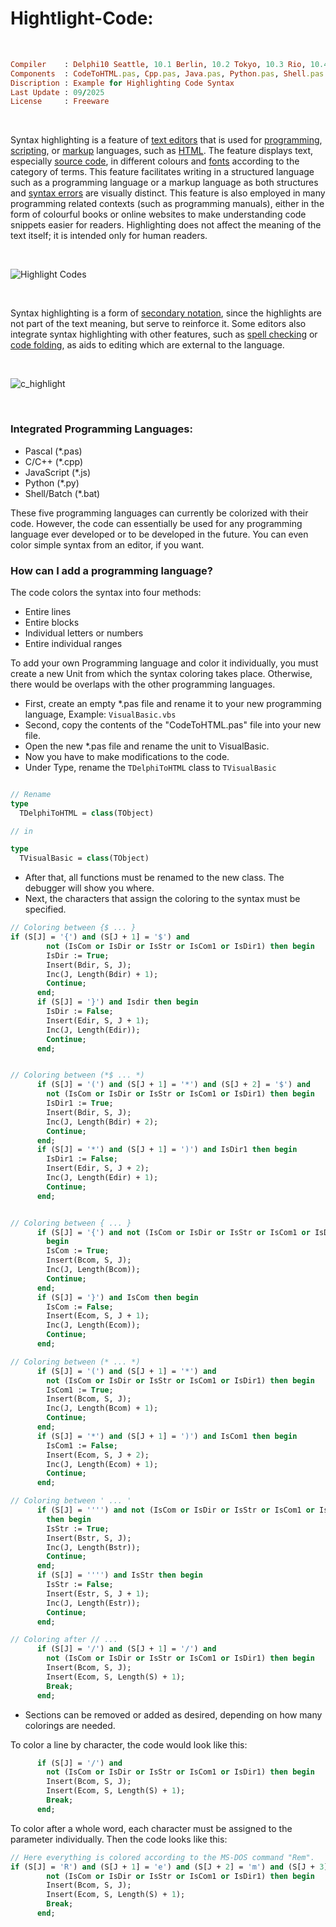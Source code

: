 # Hightlight-Code:

</br>

```ruby
Compiler    : Delphi10 Seattle, 10.1 Berlin, 10.2 Tokyo, 10.3 Rio, 10.4 Sydney, 11 Alexandria, 12 Athens
Components  : CodeToHTML.pas, Cpp.pas, Java.pas, Python.pas, Shell.pas
Discription : Example for Highlighting Code Syntax
Last Update : 09/2025
License     : Freeware
```

</br>


Syntax highlighting is a feature of [text editors](https://en.wikipedia.org/wiki/Text_editor) that is used for [programming](https://en.wikipedia.org/wiki/Programming_language), [scripting](https://en.wikipedia.org/wiki/Scripting_language), or [markup](https://en.wikipedia.org/wiki/Markup_language) languages, such as [HTML](https://en.wikipedia.org/wiki/HTML). The feature displays text, especially [source code](https://en.wikipedia.org/wiki/Source_code), in different colours and [fonts](https://en.wikipedia.org/wiki/Font) according to the category of terms. This feature facilitates writing in a structured language such as a programming language or a markup language as both structures and [syntax errors](https://en.wikipedia.org/wiki/Syntax_error) are visually distinct. This feature is also employed in many programming related contexts (such as programming manuals), either in the form of colourful books or online websites to make understanding code snippets easier for readers. Highlighting does not affect the meaning of the text itself; it is intended only for human readers.

</br>

![Highlight Codes](https://github.com/user-attachments/assets/470b74fb-23f6-467e-9fa7-c39ba29cd4e8)

</br>

Syntax highlighting is a form of [secondary notation](https://en.wikipedia.org/wiki/Secondary_notation), since the highlights are not part of the text meaning, but serve to reinforce it. Some editors also integrate syntax highlighting with other features, such as [spell checking](https://en.wikipedia.org/wiki/Spell_checking) or [code folding](https://en.wikipedia.org/wiki/Code_folding), as aids to editing which are external to the language.

</br>

![c_highlight](https://github.com/user-attachments/assets/635289ef-a9cf-4c20-a7d6-b7bb47257b39)

</br>

### Integrated Programming Languages:
* Pascal (*.pas)
* C/C++ (*.cpp)
* JavaScript (*.js)
* Python (*.py)
* Shell/Batch (*.bat)

These five programming languages ​​can currently be colorized with their code. However, the code can essentially be used for any programming language ever developed or to be developed in the future. You can even color simple syntax from an editor, if you want.

### How can I add a programming language?
The code colors the syntax into four methods:
* Entire lines
* Entire blocks
* Individual letters or numbers
* Entire individual ranges

To add your own Programming language and color it individually, you must create a new Unit from which the syntax coloring takes place. Otherwise, there would be overlaps with the other programming languages.

* First, create an empty *.pas file and rename it to your new programming language, Example: ```VisualBasic.vbs```
* Second, copy the contents of the "CodeToHTML.pas" file into your new file.
* Open the new *.pas file and rename the unit to VisualBasic.
* Now you have to make modifications to the code.
* Under Type, rename the ```TDelphiToHTML``` class to ```TVisualBasic```

```pascal

// Rename
type
  TDelphiToHTML = class(TObject)

// in

type
  TVisualBasic = class(TObject)
```

* After that, all functions must be renamed to the new class. The debugger will show you where.
* Next, the characters that assign the coloring to the syntax must be specified.

```pascal
// Coloring between {$ ... }
if (S[J] = '{') and (S[J + 1] = '$') and
        not (IsCom or IsDir or IsStr or IsCom1 or IsDir1) then begin
        IsDir := True;
        Insert(Bdir, S, J);
        Inc(J, Length(Bdir) + 1);
        Continue;
      end;
      if (S[J] = '}') and Isdir then begin
        IsDir := False;
        Insert(Edir, S, J + 1);
        Inc(J, Length(Edir));
        Continue;
      end;


// Coloring between (*$ ... *)
      if (S[J] = '(') and (S[J + 1] = '*') and (S[J + 2] = '$') and
        not (IsCom or IsDir or IsStr or IsCom1 or IsDir1) then begin
        IsDir1 := True;
        Insert(Bdir, S, J);
        Inc(J, Length(Bdir) + 2);
        Continue;
      end;
      if (S[J] = '*') and (S[J + 1] = ')') and IsDir1 then begin
        IsDir1 := False;
        Insert(Edir, S, J + 2);
        Inc(J, Length(Edir) + 1);
        Continue;
      end;


// Coloring between { ... }
      if (S[J] = '{') and not (IsCom or IsDir or IsStr or IsCom1 or IsDir1) then
        begin
        IsCom := True;
        Insert(Bcom, S, J);
        Inc(J, Length(Bcom));
        Continue;
      end;
      if (S[J] = '}') and IsCom then begin
        IsCom := False;
        Insert(Ecom, S, J + 1);
        Inc(J, Length(Ecom));
        Continue;
      end;

// Coloring between (* ... *)
      if (S[J] = '(') and (S[J + 1] = '*') and
        not (IsCom or IsDir or IsStr or IsCom1 or IsDir1) then begin
        IsCom1 := True;
        Insert(Bcom, S, J);
        Inc(J, Length(Bcom) + 1);
        Continue;
      end;
      if (S[J] = '*') and (S[J + 1] = ')') and IsCom1 then begin
        IsCom1 := False;
        Insert(Ecom, S, J + 2);
        Inc(J, Length(Ecom) + 1);
        Continue;
      end;

// Coloring between ' ... '
      if (S[J] = '''') and not (IsCom or IsDir or IsStr or IsCom1 or IsDir1)
        then begin
        IsStr := True;
        Insert(Bstr, S, J);
        Inc(J, Length(Bstr));
        Continue;
      end;
      if (S[J] = '''') and IsStr then begin
        IsStr := False;
        Insert(Estr, S, J + 1);
        Inc(J, Length(Estr));
        Continue;
      end;

// Coloring after // ...
      if (S[J] = '/') and (S[J + 1] = '/') and
        not (IsCom or IsDir or IsStr or IsCom1 or IsDir1) then begin
        Insert(Bcom, S, J);
        Insert(Ecom, S, Length(S) + 1);
        Break;
      end;
```
* Sections can be removed or added as desired, depending on how many colorings are needed.

To color a line by character, the code would look like this:
```pascal
      if (S[J] = '/') and
        not (IsCom or IsDir or IsStr or IsCom1 or IsDir1) then begin
        Insert(Bcom, S, J);
        Insert(Ecom, S, Length(S) + 1);
        Break;
      end;
```

To color after a whole word, each character must be assigned to the parameter individually. Then the code looks like this:
```pascal
// Here everything is colored according to the MS-DOS command "Rem".
if (S[J] = 'R') and (S[J + 1] = 'e') and (S[J + 2] = 'm') and (S[J + 3] = ' ') and
        not (IsCom or IsDir or IsStr or IsCom1 or IsDir1) then begin
        Insert(Bcom, S, J);
        Insert(Ecom, S, Length(S) + 1);
        Break;
      end;
```


